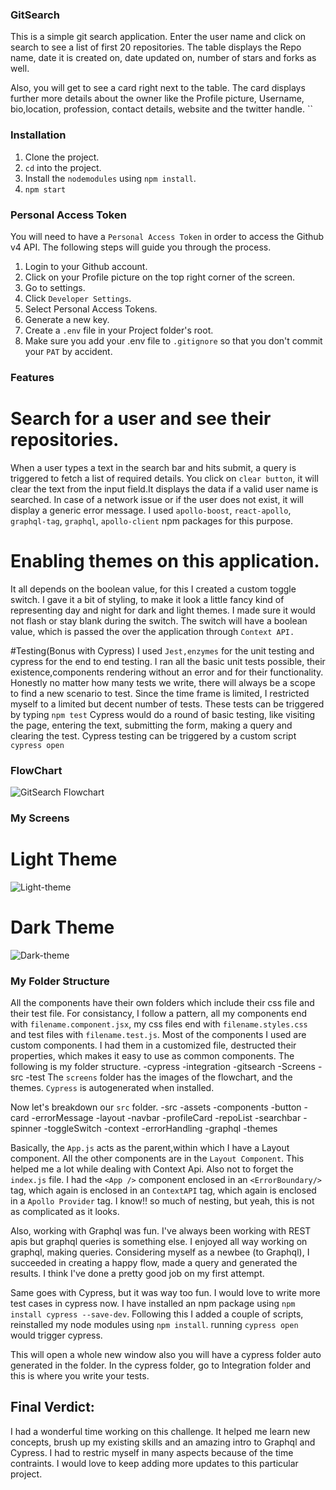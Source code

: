### GitSearch
This is a simple git search application. Enter the user name and click on search to see a list of first 20 repositories. The table displays the Repo name, date it is created on, date updated on, number of stars and forks as well. 

Also, you will get to see a card right next to the table. The card displays further more details about the owner like the Profile picture, Username, bio,location, profession, contact details, website and the twitter handle.
``
### Installation
1. Clone the project.
2. `cd` into the project.
3. Install the `nodemodules` using `npm install`.
4. `npm start`

### Personal Access Token
You will need to have a `Personal Access Token` in order to access the Github v4 API.
The following steps will guide you through the process.
1. Login to your Github account.
2. Click on your Profile picture on the top right corner of the screen.
3. Go to settings.
4. Click `Developer Settings`.
5. Select Personal Access Tokens.
6. Generate a new key.
7. Create a `.env` file in your Project folder's root.
8. Make sure you add your .env file to `.gitignore` so that you don't commit your `PAT` by accident.

### Features
# Search for a user and see their repositories.
When a user types a text in the search bar and hits submit, a query is triggered to fetch a list of required details. You click on `clear button`, it will clear the text from the input field.It displays the data if a valid user name is searched. In case of a network issue or if the user does not exist, it will display a generic error message. I used `apollo-boost`, `react-apollo`, `graphql-tag`, `graphql`, `apollo-client` npm packages for this purpose.

# Enabling themes on this application.
It all depends on the boolean value, for this I created a custom toggle switch. I gave it a bit of styling, to make it look a little fancy kind of representing day and night for dark and light themes. I made sure it would not flash or stay blank during the switch. The switch will have a boolean value, which is passed the over the application through `Context API. `

#Testing(Bonus with Cypress)
I used `Jest,enzymes` for the unit testing and cypress for the end to end testing.
I ran all the basic unit tests possible, their existence,components rendering without an error and for their functionality. Honestly no matter how many tests we write, there will always be a scope to find a new scenario to test. Since the time frame is limited, I restricted myself to a limited but decent number of tests. These tests can be triggered by typing `npm test`
Cypress would do a round of basic testing, like visiting the page, entering the text, submitting the form, making a query and clearing the test. Cypress testing can be triggered by a custom script `cypress open`


### FlowChart
![GitSearch Flowchart](https://user-images.githubusercontent.com/33136806/105825987-785f6300-5f7d-11eb-88b4-ccc2f748d79f.jpeg)


### My Screens

# Light Theme
![Light-theme](https://user-images.githubusercontent.com/33136806/105825881-51a12c80-5f7d-11eb-8cad-109499e769e1.jpeg)

# Dark Theme
![Dark-theme](https://user-images.githubusercontent.com/33136806/105825935-67165680-5f7d-11eb-89b2-a39b480ae914.jpeg)


### My Folder Structure
All the components have their own folders which include their css file and their test file.
For consistancy, I follow a pattern, all my components end with `filename.component.jsx`, my css files end with `filename.styles.css` and test files with `filename.test.js`.
Most of the components I used are custom components. I had them in a customized file, destructed their properties, which makes it easy to use as common components. The following is my folder structure.
-cypress
  -integration
    -gitsearch
-Screens
-src
-test
The `screens` folder has the images of the flowchart, and the themes.
`Cypress` is autogenerated when installed.

Now let's breakdown our `src` folder.
-src
 -assets
 -components
   -button
   -card
   -errorMessage
   -layout
   -navbar
   -profileCard
   -repoList
   -searchbar
   -spinner
   -toggleSwitch
 -context
 -errorHandling
 -graphql
 -themes
 
Basically, the `App.js` acts as the parent,within which I have a Layout component. All the other components are in the `Layout Component`. This helped me a lot while dealing with Context Api. Also not to forget the `index.js` file. I had the `<App />` component enclosed in an `<ErrorBoundary/>` tag, which again is enclosed in an `ContextAPI` tag, which again is enclosed in a `Apollo Provider` tag. I know!! so much of nesting, but yeah, this is not as complicated as it looks.

Also, working with Graphql was fun. I've always been working with REST apis but graphql queries is something else. I enjoyed all way working on graphql, making queries. Considering myself as a newbee (to Graphql), I succeeded in creating a happy flow, made a query and generated the results. I think I've done a pretty good job on my first attempt.

Same goes with Cypress, but it was way too fun. I would love to write more test cases in cypress now. I have installed an npm package using `npm install cypress --save-dev`.
Following this I added a couple of scripts, reinstalled my node modules using `npm install`.
running `cypress open` would trigger cypress. 

This will open a whole new window also you will have a cypress folder auto generated in the folder. In the cypress folder, go to Integration folder and this is where you write your tests. 

## Final Verdict:
 I had a wonderful time working on this challenge. It helped me learn new concepts, brush up my existing skills and an amazing intro to Graphql and Cypress. I had to restric myself in many aspects because of the time contraints. I would love to keep adding more updates to this particular project.

